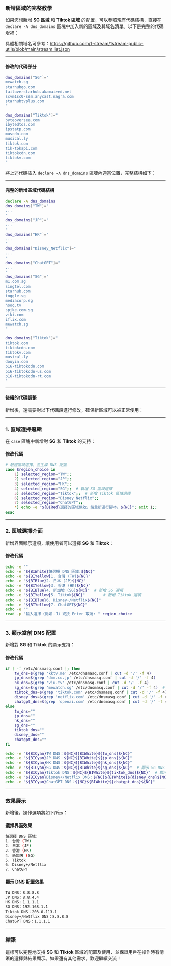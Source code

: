 ### **新增區域的完整教學**

如果您想新增 **SG 區域** 和 **Tiktok 區域** 的配置，可以參照現有代碼結構，直接在 `declare -A dns_domains` 區塊中加入新的區域及其域名清單。以下是完整的代碼增補：

具體相關域名可參考：https://github.com/1-stream/1stream-public-utils/blob/main/stream.list.json

---

#### **修改的代碼部分**

```bash
dns_domains["SG"]="
mewatch.sg
starhubgo.com
failoverstarhub.akamaized.net
scvm1sc0-ssm.anycast.nagra.com
starhubtvplus.com
"

dns_domains["Tiktok"]="
byteoversea.com
ibytedtos.com
ipstatp.com
muscdn.com
musical.ly
tiktok.com
tik-tokapi.com
tiktokcdn.com
tiktokv.com
"
```

將上述代碼插入 `declare -A dns_domains` 區塊內適當位置，完整結構如下：

---

#### **完整的新增區域代碼結構**

```bash
declare -A dns_domains
dns_domains["TW"]="
...
"
dns_domains["JP"]="
...
"
dns_domains["HK"]="
...
"
dns_domains["Disney_Netflix"]="
...
"
dns_domains["ChatGPT"]="
...
"
dns_domains["SG"]="
m1.com.sg
singtel.com
starhub.com
toggle.sg
mediacorp.sg
hooq.tv
spike.com.sg
viki.com
iflix.com
mewatch.sg
"

dns_domains["Tiktok"]="
tiktok.com
tiktokcdn.com
tiktokv.com
musical.ly
douyin.com
p16-tiktokcdn.com
p16-tiktokcdn-us.com
p16-tiktokcdn-rt.com
"
```

---

#### **後續的代碼調整**

新增後，還需要對以下代碼段進行修改，確保新區域可以被正常使用：

---

### **1. 區域選擇邏輯**

在 `case` 區塊中新增對 **SG** 和 **Tiktok** 的支持：

#### 修改代碼

```bash
# 驗證區域選擇，並生成 DNS 配置
case $region_choice in
    1) selected_region="TW";;
    2) selected_region="JP";;
    3) selected_region="HK";;
    4) selected_region="SG";;  # 新增 SG 區域選擇
    5) selected_region="Tiktok";;  # 新增 Tiktok 區域選擇
    6) selected_region="Disney_Netflix";;
    7) selected_region="ChatGPT";;
    *) echo -e "${BIRed}選擇的區域無效，請重新運行腳本。${NC}"; exit 1;;
esac
```

---

### **2. 區域選擇介面**

新增界面顯示選項，讓使用者可以選擇 **SG** 和 **Tiktok**：

#### 修改代碼

```bash
echo -e ""
echo -e "${BIWhite}請選擇 DNS 區域:${NC}"
echo -e "${BIYellow}1. 台灣 (TW)${NC}"
echo -e "${BIBlue}2. 日本 (JP)${NC}"
echo -e "${BIYellow}3. 香港 (HK)${NC}"
echo -e "${BIBlue}4. 新加坡 (SG)${NC}"  # 新增 SG 選項
echo -e "${BIYellow}5. Tiktok${NC}"        # 新增 Tiktok 選項
echo -e "${BIBlue}6. Disney+/Netflix${NC}"
echo -e "${BIYellow}7. ChatGPT${NC}"
echo -e ""
read -p "輸入選擇（例如：1）或按 Enter 取消: " region_choice
```

---

### **3. 顯示當前 DNS 配置**

新增對 **SG** 和 **Tiktok** 的顯示支持：

#### 修改代碼

```bash
if [ -f /etc/dnsmasq.conf ]; then
    tw_dns=$(grep 'kktv.me' /etc/dnsmasq.conf | cut -d '/' -f 4)
    jp_dns=$(grep 'dmm.co.jp' /etc/dnsmasq.conf | cut -d '/' -f 4)
    hk_dns=$(grep 'viu.tv' /etc/dnsmasq.conf | cut -d '/' -f 4)
    sg_dns=$(grep 'mewatch.sg' /etc/dnsmasq.conf | cut -d '/' -f 4)  # 新增 SG DNS 顯示
    tiktok_dns=$(grep 'tiktok.com' /etc/dnsmasq.conf | cut -d '/' -f 4)  # 新增 Tiktok DNS 顯示
    disney_dns=$(grep 'netflix.com' /etc/dnsmasq.conf | cut -d '/' -f 4)
    chatgpt_dns=$(grep 'openai.com' /etc/dnsmasq.conf | cut -d '/' -f 4)
else
    tw_dns=""
    jp_dns=""
    hk_dns=""
    sg_dns=""
    tiktok_dns=""
    disney_dns=""
    chatgpt_dns=""
fi

echo -e "${BICyan}TW DNS：${NC}${BIWhite}${tw_dns}${NC}"
echo -e "${BICyan}JP DNS：${NC}${BIWhite}${jp_dns}${NC}"
echo -e "${BICyan}HK DNS：${NC}${BIWhite}${hk_dns}${NC}"
echo -e "${BICyan}SG DNS：${NC}${BIWhite}${sg_dns}${NC}"  # 顯示 SG DNS
echo -e "${BICyan}Tiktok DNS：${NC}${BIWhite}${tiktok_dns}${NC}"  # 顯示 Tiktok DNS
echo -e "${BICyan}Disney+/Netflix DNS：${NC}${BIWhite}${disney_dns}${NC}"
echo -e "${BICyan}ChatGPT DNS：${NC}${BIWhite}${chatgpt_dns}${NC}"
```

---

### **效果展示**

新增後，操作選項將如下所示：

#### 選擇界面效果

```bash
請選擇 DNS 區域:
1. 台灣 (TW)
2. 日本 (JP)
3. 香港 (HK)
4. 新加坡 (SG)
5. Tiktok
6. Disney+/Netflix
7. ChatGPT
```

#### 顯示 DNS 配置效果

```bash
TW DNS：8.8.8.8
JP DNS：8.8.4.4
HK DNS：1.1.1.1
SG DNS：192.168.1.1
Tiktok DNS：203.0.113.1
Disney+/Netflix DNS：8.8.8.8
ChatGPT DNS：1.1.1.1
```

---

### **結語**

這樣可以完整地支持 **SG** 和 **Tiktok** 區域的配置及使用，並保證用戶在操作時有清晰的選擇與結果顯示。如果還有其他需求，歡迎繼續交流！
